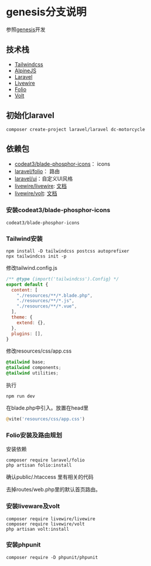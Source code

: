 # genesis分支说明

参照[genesis](https://github.com/thedevdojo/genesis)开发

## 技术栈
- [Tailwindcss](https://tailwindcss.com/)
- [AlpineJS](https://alpinejs.dev/)
- [Laravel](https://laravel.com/)
- [Livewire](https://livewire.laravel.com/)
- [Folio](https://github.com/laravel/folio)
- [Volt](https://github.com/livewire/volt)

## 初始化laravel
```
composer create-project laravel/laravel dc-motorcycle
```

## 依赖包
- [codeat3/blade-phosphor-icons](https://github.com/codeat3/blade-phosphor-icons)： icons
- [laravel/folio](https://laravel.com/docs/11.x/folio)： 路由
- [laravel/ui](https://github.com/laravel/ui)：自定义UI风格
- [livewire/livewire](https://github.com/livewire/livewire/): [文档](https://livewire.laravel.com/docs/quickstart)
- [livewire/volt](https://github.com/livewire/volt): [文档](https://livewire.laravel.com/docs/volt) 

### 安装codeat3/blade-phosphor-icons
```
codeat3/blade-phosphor-icons
```

### Tailwind安装

```shell
npm install -D tailwindcss postcss autoprefixer
npx tailwindcss init -p
```

修改tailwind.config.js

```js
/** @type {import('tailwindcss').Config} */
export default {
  content: [
    "./resources/**/*.blade.php",
    "./resources/**/*.js",
    "./resources/**/*.vue",
  ],
  theme: {
    extend: {},
  },
  plugins: [],
}
```

修改resources/css/app.css

```css
@tailwind base;
@tailwind components;
@tailwind utilities;
```
执行

```shell
npm run dev
```

在blade.php中引入。放置在head里
```php
@vite('resources/css/app.css')
```

### Folio安装及路由规划
安装依赖
```shell
composer require laravel/folio
php artisan folio:install
```
确认public/.htaccess 里有相关的代码

去掉routes/web.php里的默认首页路由。

### 安装liveware及volt
```shell
composer require livewire/livewire
composer require livewire/volt
php artisan volt:install
```

### 安装phpunit
```shell
composer require -D phpunit/phpunit
```
